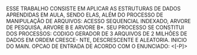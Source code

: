 ESSE TRABALHO CONSISTE EM APLICAR AS ESTRUTURAS DE DADOS APRENDIDAS EM 
AULA, SENDO ELAS, ALÉM DO PROCESSO DE MANIPULAÇÃO DE ARQUIVOS: ACESSO 
SEQUENCIAL INDEXADO, ARVORE DE PESQUISA, ARVORE B E ARVORE B*.
	SEU PROCESSO SE CONSTITUI DOS PROCESSOS:
		CODIGO GERADOR DE 3 ARQUIVOS DE 2 MILHÕES DE DADOS EM ORDEM CRESCE-
NTE, DESCRESCENTE E ALEATORIA.
		INICIO DO MAIN.
		OPCAO DE ENTRADA DE ACORDO COM O ENUNCIADO:
		<METODO> <QUANTIDADE> <SITUACAO> <CHAVE> <[-P]>
